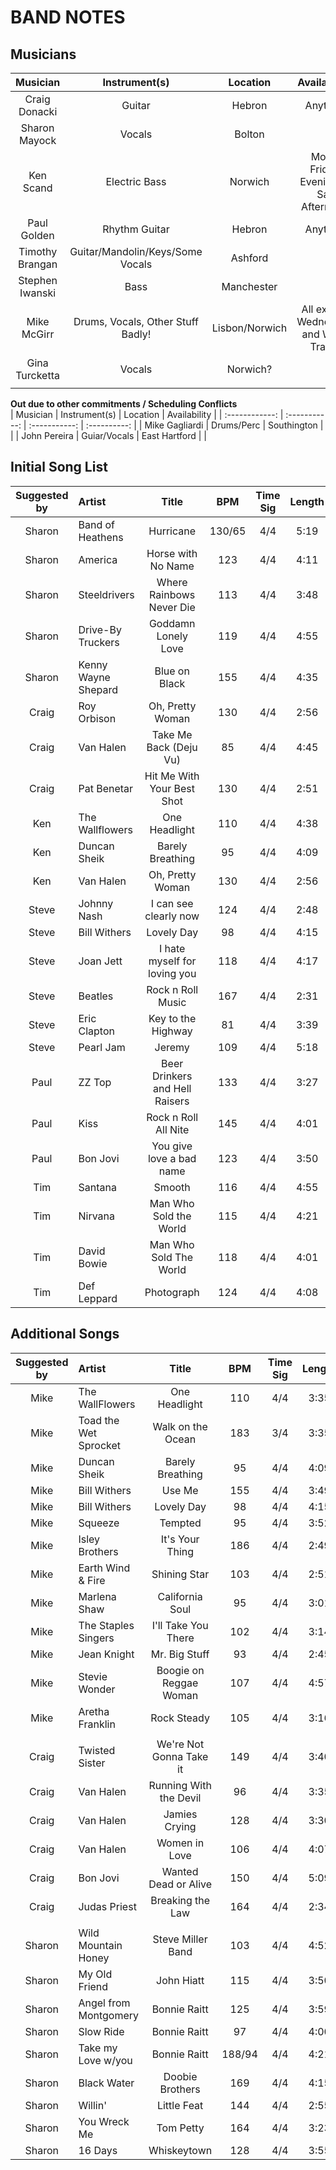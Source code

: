 # BAND NOTES

## Musicians
|    Musician     |           Instrument(s)           |    Location    |             Availability             |
| :-------------: | :-------------------------------: | :------------: | :----------------------------------: |
|  Craig Donacki  |              Guitar               |     Hebron     |               Anytime                |
|  Sharon Mayock  |              Vocals               |     Bolton     |                                      |
|    Ken Scand    |           Electric Bass           |    Norwich     | Mon-Friday Evenings / Sat Afternoon  |
|   Paul Golden   |           Rhythm Guitar           |     Hebron     |               Anytime                |
| Timothy Brangan | Guitar/Mandolin/Keys/Some Vocals  |    Ashford     |                                      |
| Stephen Iwanski |               Bass                |   Manchester   |                                      |
|   Mike McGirr   | Drums, Vocals, Other Stuff Badly! | Lisbon/Norwich | All except Wednesday and Work Travel |
| Gina Turcketta  |              Vocals               |    Norwich?    |                                      |
|                 |                                   |                |                                      |

**Out due to other commitments / Scheduling Conflicts**  
|    Musician    | Instrument(s) |   Location    | Availability |
| :------------: | :-----------: | :-----------: | :----------: |
| Mike Gagliardi |  Drums/Perc   |  Southington  |              |
|  John Pereira  | Guiar/Vocals  | East Hartford |              |

## Initial Song List

| Suggested by | Artist              |             Title              |  BPM   | Time Sig | Length |  Key  | Downloaded? | Charted? | Stems? |
| :----------: | :------------------ | :----------------------------: | :----: | :------: | :----: | :---: | :---------: | :------: | :----: |
|    Sharon    | Band of Heathens    |           Hurricane            | 130/65 |   4/4    |  5:19  |   G   |     Yes     |    No    |   No   |
|    Sharon    | America             |       Horse with No Name       |  123   |   4/4    |  4:11  |   B   |     Yes     |    No    |   No   |
|    Sharon    | Steeldrivers        |    Where Rainbows Never Die    |  113   |   4/4    |  3:48  |   E   |     Yes     |    No    |   No   |
|    Sharon    | Drive-By Truckers   |      Goddamn Lonely Love       |  119   |   4/4    |  4:55  |   G   |     Yes     |    No    |   No   |
|    Sharon    | Kenny Wayne Shepard |         Blue on Black          |  155   |   4/4    |  4:35  |   G   |     Yes     |    No    |   No   |
|    Craig     | Roy Orbison         |        Oh, Pretty Woman        |  130   |   4/4    |  2:56  |   A   |     Yes     |    No    |   No   |
|    Craig     | Van Halen           |     Take Me Back (Deju Vu)     |   85   |   4/4    |  4:45  |   D   |     Yes     |    No    |   No   |
|    Craig     | Pat Benetar         |   Hit Me With Your Best Shot   |  130   |   4/4    |  2:51  |   E   |     Yes     |    No    |   No   |
|     Ken      | The Wallflowers     |         One Headlight          |  110   |   4/4    |  4:38  |   D   |     Yes     |    No    |   No   |
|     Ken      | Duncan Sheik        |        Barely Breathing        |   95   |   4/4    |  4:09  |   F   |     Yes     |    No    |   No   |
|     Ken      | Van Halen           |        Oh, Pretty Woman        |  130   |   4/4    |  2:56  | C#/Db |     Yes     |    No    |   No   |
|    Steve     | Johnny Nash         |     I can see clearly now      |  124   |   4/4    |  2:48  |   D   |     Yes     |    No    |   No   |
|    Steve     | Bill Withers        |           Lovely Day           |   98   |   4/4    |  4:15  |   A   |     Yes     |    No    |   No   |
|    Steve     | Joan Jett           |  I hate myself for loving you  |  118   |   4/4    |  4:17  |   A   |     Yes     |    No    |   No   |
|    Steve     | Beatles             |       Rock n Roll Music        |  167   |   4/4    |  2:31  |   A   |     Yes     |    No    |   No   |
|    Steve     | Eric Clapton        |       Key to the Highway       |   81   |   4/4    |  3:39  |   G   |     Yes     |    No    |   No   |
|    Steve     | Pearl Jam           |             Jeremy             |  109   |   4/4    |  5:18  |   D   |     Yes     |    No    |   No   |
|     Paul     | ZZ Top              | Beer Drinkers and Hell Raisers |  133   |   4/4    |  3:27  |   G   |     Yes     |    No    |   No   |
|     Paul     | Kiss                |      Rock n Roll All Nite      |  145   |   4/4    |  4:01  | C#/Db |     Yes     |    No    |   No   |
|     Paul     | Bon Jovi            |    You give love a bad name    |  123   |   4/4    |  3:50  |   C   |     Yes     |    No    |   No   |
|     Tim      | Santana             |             Smooth             |  116   |   4/4    |  4:55  |   A   |     Yes     |    No    |   No   |
|     Tim      | Nirvana             |     Man Who Sold the World     |  115   |   4/4    |  4:21  | C#/Db |     Yes     |    No    |   No   |
|     Tim      | David Bowie         |     Man Who Sold The World     |  118   |   4/4    |  4:01  |   D   |     Yes     |    No    |   No   |
|     Tim      | Def Leppard         |           Photograph           |  124   |   4/4    |  4:08  |   E   |     Yes     |    No    |   No   |


## Additional Songs

| Suggested by | Artist                |          Title          |  BPM   | Time Sig | Length |  Key  | Downloaded? | Charted? | Stems? |
| :----------: | :-------------------- | :---------------------: | :----: | :------: | :----: | :---: | :---------: | :------: | :----: |
|     Mike     | The WallFlowers       |      One Headlight      |  110   |   4/4    |  3:35  |   D   |     Yes     |    No    |   No   |
|     Mike     | Toad the Wet Sprocket |    Walk on the Ocean    |  183   |   3/4    |  3:35  | F#/Gb |     Yes     |    No    |   No   |
|     Mike     | Duncan Sheik          |    Barely Breathing     |   95   |   4/4    |  4:09  |   F   |     Yes     |    No    |   No   |
|     Mike     | Bill Withers          |         Use Me          |  155   |   4/4    |  3:49  |   B   |     Yes     |    No    |   No   |
|     Mike     | Bill Withers          |       Lovely Day        |   98   |   4/4    |  4:15  |   A   |     Yes     |    No    |   No   |
|     Mike     | Squeeze               |         Tempted         |   95   |   4/4    |  3:52  | F#/Gb |     Yes     |    No    |   No   |
|     Mike     | Isley Brothers        |     It's Your Thing     |  186   |   4/4    |  2:49  | A#/Bb |     Yes     |    No    |   No   |
|     Mike     | Earth Wind & Fire     |      Shining Star       |  103   |   4/4    |  2:51  |   A   |     Yes     |    No    |   No   |
|     Mike     | Marlena Shaw          |     California Soul     |   95   |   4/4    |  3:01  | G#/Ab |     Yes     |    No    |   No   |
|     Mike     | The Staples Singers   |   I'll Take You There   |  102   |   4/4    |  3:14  |   C   |     Yes     |    No    |   No   |
|     Mike     | Jean Knight           |      Mr. Big Stuff      |   93   |   4/4    |  2:45  | G#/Ab |     Yes     |    No    |   No   |
|     Mike     | Stevie Wonder         | Boogie on Reggae Woman  |  107   |   4/4    |  4:57  | A#/Bb |     Yes     |    No    |   No   |
|     Mike     | Aretha Franklin       |       Rock Steady       |  105   |   4/4    |  3:16  |   G   |     Yes     |    No    |   No   |
|              |                       |                         |        |          |        |       |             |          |        |
|    Craig     | Twisted Sister        | We're Not Gonna Take it |  149   |   4/4    |  3:40  |   E   |     Yes     |    No    |   No   |
|    Craig     | Van Halen             | Running With the Devil  |   96   |   4/4    |  3:35  | G#/Ab |     Yes     |    No    |   No   |
|    Craig     | Van Halen             |      Jamies Crying      |  128   |   4/4    |  3:30  | G#/Ab |     Yes     |    No    |   No   |
|    Craig     | Van Halen             |      Women in Love      |  106   |   4/4    |  4:07  | G#/Ab |     Yes     |    No    |   No   |
|    Craig     | Bon Jovi              |  Wanted Dead or Alive   |  150   |   4/4    |  5:09  |   G   |     Yes     |    No    |   No   |
|    Craig     | Judas Priest          |    Breaking the Law     |  164   |   4/4    |  2:34  |   D   |     Yes     |    No    |   No   |
|              |                       |                         |        |          |        |       |             |          |        |
|    Sharon    | Wild Mountain Honey   |    Steve Miller Band    |  103   |   4/4    |  4:52  |   E   |     Yes     |    No    |   No   |
|    Sharon    | My Old Friend         |       John Hiatt        |  115   |   4/4    |  3:50  |   G   |     Yes     |    No    |   No   |
|    Sharon    | Angel from Montgomery |      Bonnie Raitt       |  125   |   4/4    |  3:59  |   A   |     Yes     |    No    |   No   |
|    Sharon    | Slow Ride             |      Bonnie Raitt       |   97   |   4/4    |  4:00  |   E   |     Yes     |    No    |   No   |
|    Sharon    | Take my Love w/you    |      Bonnie Raitt       | 188/94 |   4/4    |  4:21  |   C   |     Yes     |    No    |   No   |
|    Sharon    | Black Water           |     Doobie Brothers     |  169   |   4/4    |  4:15  |   D   |     Yes     |    No    |   No   |
|    Sharon    | Willin'               |       Little Feat       |  144   |   4/4    |  2:55  |   G   |     Yes     |    No    |   No   |
|    Sharon    | You Wreck Me          |        Tom Petty        |  164   |   4/4    |  3:23  | A#/Bb |     Yes     |    No    |   No   |
|    Sharon    | 16 Days               |       Whiskeytown       |  128   |   4/4    |  3:55  |   C   |     Yes     |    No    |   No   |